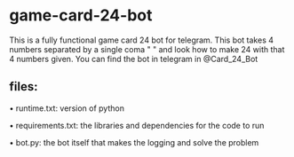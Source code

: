 # game-card-24-bot

This is a fully functional game card 24 bot for telegram. This bot takes  4 numbers separated by a single coma " " and look how to make 24 with that 4 numbers given. You can find the bot in telegram in @Card_24_Bot

## files:

• runtime.txt: version of python

• requirements.txt: the libraries and dependencies for the code to run

• bot.py: the bot itself that makes the logging and solve the problem


